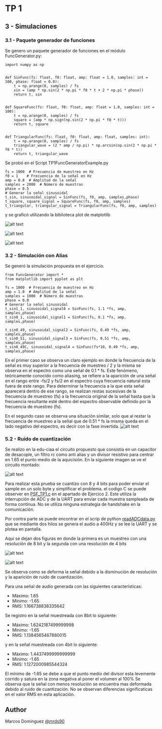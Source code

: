 # TP 1



## 3 - Simulaciones

### 3.1 - Paquete generador de funciones

Se genero un paquete generador de funciones en el módulo FuncGenerator.py:
```
import numpy as np


def SinFunc(fs: float, f0: float, amp: float = 1.0, samples: int = 100, phase: float = 0.0):
    t = np.arange(0, samples) / fs
    sin = (amp * np.sin(2 * np.pi * f0 * t + 2 * np.pi * phase))
    return t, sin


def SquareFunc(fs: float, f0: float, amp: float = 1.0, samples: int = 100):
    t = np.arange(0, samples) / fs
    square = (amp * np.sign(np.sin(2 * np.pi * f0 * t)))
    return t, square


def TriangularFunc(fs: float, f0: float, amp: float, samples: int):
    t = np.arange(0, samples) / fs
    triangular_wave = (2 * amp / np.pi) * np.arcsin(np.sin(2 * np.pi * f0 * t))
    return t, triangular_wave

```

Se probó en el Script TP1FuncGeneratorExample.py

```
fs = 1000  # Frecuencia de muestreo en Hz
f0 = 1    # Frecuencia de la señal en Hz
amp = 0.8  # Amplitud de la señal
samples = 2000  # Número de muestras
phase = 0.5
# Generar la señal sinusoidal
t_sin, sinusoidal_signal = SinFunc(fs, f0, amp, samples,phase)
t_square, square_signal = SquareFunc(fs, f0, amp, samples)
t_triangular, triangular_signal = TriangularFunc(fs, f0, amp, samples)

```
y se graficó utilizando la biblioteca plot de matplotlib

![alt text](https://github.com/mrds90/psf_2023/blob/MSE_Dominguez/TP/TP1/figures/FuncGenFs1000F01Amp0_8Phase0_5.png?raw=true)

![alt text](https://github.com/mrds90/psf_2023/blob/MSE_Dominguez/TP/TP1/figures/FuncGenFs1000F02Amp0_4Phase0_25.png?raw=true)

![alt text](https://github.com/mrds90/psf_2023/blob/MSE_Dominguez/TP/TP1/figures/FuncGenFs3000F04Amp1_0Phase0_75.png?raw=true)

### 3.2 - Simulación con Alias

Se generó la simulación propuesta en el ejercicio.

```
from FuncGenerator import *
from matplotlib import pyplot as plt

fs = 1000  # Frecuencia de muestreo en Hz
amp = 1.0  # Amplitud de la señal
samples = 1000  # Número de muestras
phase = 0.0
# Generar la señal sinusoidal
t_sin1_1, sinusoidal_signal0 = SinFunc(fs, 1.1 *fs, amp, samples,phase)
t_sin0_1, sinusoidal_signal1 = SinFunc(fs, 0.1 *fs, amp, samples,phase)

t_sin0_49, sinusoidal_signal2 = SinFunc(fs, 0.49 *fs, amp, samples,phase)
t_sin0_51, sinusoidal_signal3 = SinFunc(fs, 0.51 *fs, amp, samples,phase)
t_sin0_49C, sinusoidal_signal4 = SinFunc(fs*10, 0.49 *fs, amp, samples,phase)
```

En el primer caso se observa un claro ejemplo en donde la frecuencia de la señal es muy superior a la frecuencia de muestreo / 2 
y la misma se observa en el espectro como una señal de 0.1 * fs. 
Este fenómeno, teóricamente conocido como aliasing, se refiere a la aparición de una señal en el rango entre -fs/2 y fs/2 en el espectro cuya frecuencia natural esta fuera de este rango. Para determinar la frecuencia a la que esta señal aparecerá dentro de ese rango, se realizan restas sucesivas de la frecuencia de muestreo (fs) a la frecuencia original de la señal hasta que la frecuencia resultante esté dentro del espectro observable definido por la frecuencia de muestreo (fs).

En el segundo caso se observa una situación similar, solo que al restar la frecuencia de muestreo a la señal que de 0.51 * fs la misma queda 
en el lado negativo del espectro, es decir con la fase invertida.
![alt text](https://github.com/mrds90/psf_2023/blob/MSE_Dominguez/TP/TP1/figures/TP1-3_2_2Alias.png?raw=true)


### 5.2 - Ruido de cuantización

Se realizo en la edu-ciaa el circuito propuesto que consistía en un capacitor de desacople, un filtro rc como anti alias y
un divisor resistivo para centrar en 1.65 el punto medio de la aquicisión. En la siguiente imagen se ve el circuito montado:

![alt text](https://github.com/mrds90/psf_2023/blob/MSE_Dominguez/TP/TP1/figures/TP1-5_2-SetUp.jpeg?raw=true)

Para realizar esta prueba se cuantizo con 8 y 4 bits para poder enviar el sample en un solo byte y simplificar el problema. el codigo C
se puede observer en [PSF_TP1.c](https://github.com/mrds90/psf_2023/blob/MSE_Dominguez/TP/TP1/PSF_TP1/src/PSF_TP1.c) en el apartado
de Ejercico 2. Este utiliza la interrupción de ADC y de la UART para enviar cada muestra sampleada de forma continua. No se utiliza ninguna
estrategia de handshake en la comunicación.

Por contra parte se puede encontrar en el scrip de python [readADCdata.py](https://github.com/mrds90/psf_2023/blob/MSE_Dominguez/TP/TP1/readADCdata.py) que se mediante dos hilos se genera el audio a 400Hz y se lee la UART y se plotea en pantalla.

Aqui se dejan dos figuras en donde la primera es un muestreo con una resolución de 8 bit y la segunda con una resolución de 4 bits

![alt text](https://raw.githubusercontent.com/mrds90/psf_2023/MSE_Dominguez/TP/TP1/figures/TP1-5_2-8bitResolution.png)

![alt text](https://raw.githubusercontent.com/mrds90/psf_2023/MSE_Dominguez/TP/TP1/figures/TP1-5_2-4bitResolution.png)

Se observa como se deforma la señal debido a la disminución de resolución y la aparición de ruido de cuantización.

Para una señal de audio generada con las siguientes características:

- Máximo: 1.65
- Mínimo: -1.65
- RMS: 1.166738838335642

Se registro en la señal muestreada con 8bit lo siguiente:
- Máximo: 1.6242187499999998
- Mínimo: -1.65
- RMS: 1.1384565467880015

y en la señal muestreada con 4bit lo siguiente:

- Máximo: 1.4437499999999999
- Mínimo: -1.65
- RMS: 1.1272000985544324

El mínimo de -1.65 se debe a que el punto medio del divisor esta levemente corrido y satura en la zona negativa al poner el volumen al 100%
Se observa que la señal con menos resolución se encuentra mas deformada debido al ruido de cuantización.
No se observan diferencias significaticas en el valor RMS en esta aplicación.

## Author

Marcos Dominguez
[@mrds90](https://github.com/mrds90)

